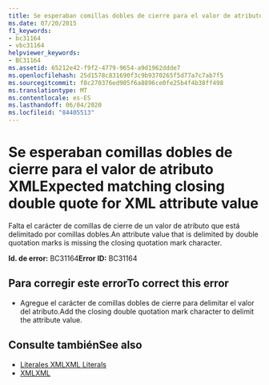 ```yaml
---
title: Se esperaban comillas dobles de cierre para el valor de atributo XML
ms.date: 07/20/2015
f1_keywords:
- bc31164
- vbc31164
helpviewer_keywords:
- BC31164
ms.assetid: 65212e42-f9f2-4779-9654-a9d1962ddde7
ms.openlocfilehash: 25d1578c831690f3c9b9370265f5d77a7c7ab7f5
ms.sourcegitcommit: f8c270376ed905f6a8896ce0fe25b4f4b38ff498
ms.translationtype: MT
ms.contentlocale: es-ES
ms.lasthandoff: 06/04/2020
ms.locfileid: "84405513"
---
```

# <a name="expected-matching-closing-double-quote-for-xml-attribute-value"></a><span data-ttu-id="cd413-102">Se esperaban comillas dobles de cierre para el valor de atributo XML</span><span class="sxs-lookup"><span data-stu-id="cd413-102">Expected matching closing double quote for XML attribute value</span></span>
<span data-ttu-id="cd413-103">Falta el carácter de comillas de cierre de un valor de atributo que está delimitado por comillas dobles.</span><span class="sxs-lookup"><span data-stu-id="cd413-103">An attribute value that is delimited by double quotation marks is missing the closing quotation mark character.</span></span>  
  
 <span data-ttu-id="cd413-104">**Id. de error:** BC31164</span><span class="sxs-lookup"><span data-stu-id="cd413-104">**Error ID:** BC31164</span></span>  
  
## <a name="to-correct-this-error"></a><span data-ttu-id="cd413-105">Para corregir este error</span><span class="sxs-lookup"><span data-stu-id="cd413-105">To correct this error</span></span>  
  
- <span data-ttu-id="cd413-106">Agregue el carácter de comillas dobles de cierre para delimitar el valor del atributo.</span><span class="sxs-lookup"><span data-stu-id="cd413-106">Add the closing double quotation mark character to delimit the attribute value.</span></span>  
  
## <a name="see-also"></a><span data-ttu-id="cd413-107">Consulte también</span><span class="sxs-lookup"><span data-stu-id="cd413-107">See also</span></span>

- [<span data-ttu-id="cd413-108">Literales XML</span><span class="sxs-lookup"><span data-stu-id="cd413-108">XML Literals</span></span>](../language-reference/xml-literals/index.md)
- [<span data-ttu-id="cd413-109">XML</span><span class="sxs-lookup"><span data-stu-id="cd413-109">XML</span></span>](../programming-guide/language-features/xml/index.md)
